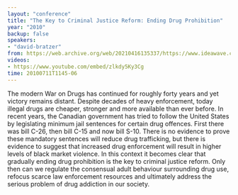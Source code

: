 ```yaml
---
layout: "conference"
title: "The Key to Criminal Justice Reform: Ending Drug Prohibition"
year: "2010"
backup: false
speakers:
- "david-bratzer"
from: https://web.archive.org/web/20210416135337/https://www.ideawave.ca/the-conference/the-key-to-criminal-justice-reform-ending-drug-prohibition
videos:
- https://www.youtube.com/embed/zlkdy5Ky3Cg
time: 20100711T1145-06
---
```


The modern War on Drugs has continued for roughly forty years and yet victory
remains distant. Despite decades of heavy enforcement, today illegal drugs are
cheaper, stronger and more available than ever before. In recent years, the
Canadian government has tried to follow the United States by legislating
minimum jail sentences for certain drug offences. First there was bill C-26,
then bill C-15 and now bill S-10. There is no evidence to prove these
mandatory sentences will reduce drug trafficking, but there is evidence to
suggest that increased drug enforcement will result in higher levels of black
market violence. In this context it becomes clear that gradually ending drug
prohibition is the key to criminal justice reform. Only then can we regulate
the consensual adult behaviour surrounding drug use, refocus scarce law
enforcement resources and ultimately address the serious problem of drug
addiction in our society.  

